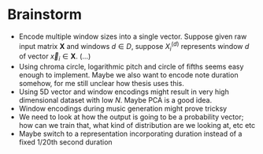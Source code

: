 # Brainstorm 
* Encode multiple window sizes into a single vector. Suppose given raw input matrix $\mathbf X$ and windows $d\in D$, suppose $X^{(d)}_i$ represents window $d$ of vector $\vec x_i\in\mathbf X$. (...)
* Using chroma circle, logarithmic pitch and circle of fifths seems easy enough to implement. Maybe we also want to encode note duration somehow, for me still unclear how thesis uses this. 
* Using 5D vector and window encodings might result in very high dimensional dataset with low $N$. Maybe PCA is a good idea.
* Window encodings during music generation might prove tricksy
* We need to look at how the output is going to be a probability vector; how can we train that, what kind of distribution are we looking at, etc etc
* Maybe switch to a representation incorporating duration instead of a fixed 1/20th second duration